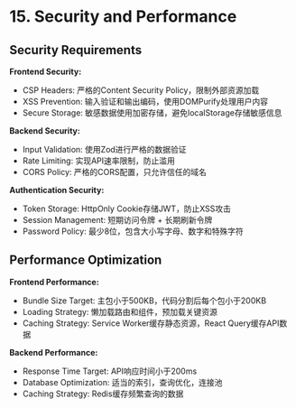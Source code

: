 # 15. Security and Performance

## Security Requirements

**Frontend Security:**

- CSP Headers: 严格的Content Security Policy，限制外部资源加载
- XSS Prevention: 输入验证和输出编码，使用DOMPurify处理用户内容
- Secure Storage: 敏感数据使用加密存储，避免localStorage存储敏感信息

**Backend Security:**

- Input Validation: 使用Zod进行严格的数据验证
- Rate Limiting: 实现API速率限制，防止滥用
- CORS Policy: 严格的CORS配置，只允许信任的域名

**Authentication Security:**

- Token Storage: HttpOnly Cookie存储JWT，防止XSS攻击
- Session Management: 短期访问令牌 + 长期刷新令牌
- Password Policy: 最少8位，包含大小写字母、数字和特殊字符

## Performance Optimization

**Frontend Performance:**

- Bundle Size Target: 主包小于500KB，代码分割后每个包小于200KB
- Loading Strategy: 懒加载路由和组件，预加载关键资源
- Caching Strategy: Service Worker缓存静态资源，React Query缓存API数据

**Backend Performance:**

- Response Time Target: API响应时间小于200ms
- Database Optimization: 适当的索引，查询优化，连接池
- Caching Strategy: Redis缓存频繁查询的数据
